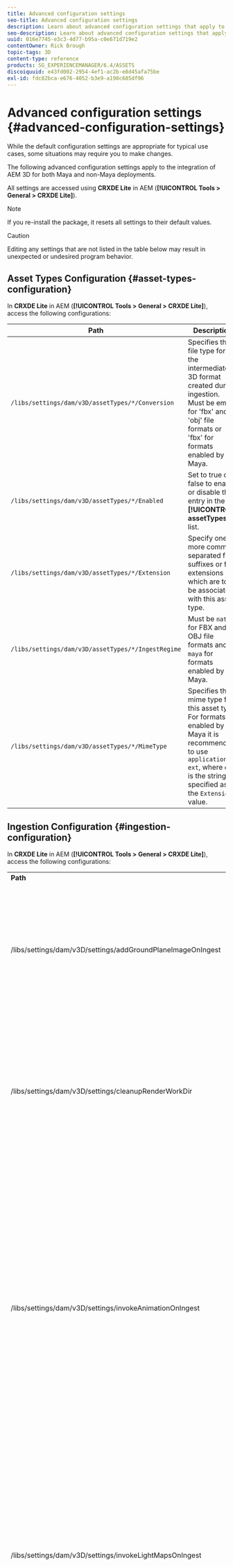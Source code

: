 ```yaml
---
title: Advanced configuration settings
seo-title: Advanced configuration settings
description: Learn about advanced configuration settings that apply to the integration of AEM 3D for both Maya and non-Maya deployments.
seo-description: Learn about advanced configuration settings that apply to the integration of AEM 3D for both Maya and non-Maya deployments.
uuid: 016e7745-e3c3-4d77-b95a-c0e671d719e2
contentOwner: Rick Brough
topic-tags: 3D
content-type: reference
products: SG_EXPERIENCEMANAGER/6.4/ASSETS
discoiquuid: e43fd002-2954-4ef1-ac2b-e8d45afa75be
exl-id: fdc82bca-e676-4052-b3e9-a198c685df96
---
```

# Advanced configuration settings {#advanced-configuration-settings}

While the default configuration settings are appropriate for typical use cases, some situations may require you to make changes.

The following advanced configuration settings apply to the integration of AEM 3D for both Maya and non-Maya deployments.

All settings are accessed using **CRXDE Lite** in AEM (**[!UICONTROL Tools > General > CRXDE Lite]**).

>[!NOTE]
>
>If you re-install the package, it resets all settings to their default values.

>[!CAUTION]
>
>Editing any settings that are not listed in the table below may result in unexpected or undesired program behavior.

## Asset Types Configuration {#asset-types-configuration}

In **CRXDE Lite** in AEM (**[!UICONTROL Tools > General > CRXDE Lite]**), access the following configurations:

| Path |Description |
|---|---|
| `/libs/settings/dam/v3D/assetTypes/*/Conversion` |Specifies the file type for the intermediate 3D format created during ingestion. Must be empty for 'fbx' and 'obj' file formats or 'fbx' for formats enabled by Maya. |
| `/libs/settings/dam/v3D/assetTypes/*/Enabled` |Set to true or false to enable or disable this entry in the **[!UICONTROL assetTypes]** list. |
| `/libs/settings/dam/v3D/assetTypes/*/Extension` |Specify one or more comma-separated file suffixes or file extensions which are to be associated with this asset type. |
| `/libs/settings/dam/v3D/assetTypes/*/IngestRegime` |Must be `native` for FBX and OBJ file formats and  `maya` for formats enabled by Maya. |
| `/libs/settings/dam/v3D/assetTypes/*/MimeType` |Specifies the mime type for this asset type. For formats enabled by Maya it is recommended to use `application/x-ext`, where `ext` is the string specified as the `Extension` value. |

## Ingestion Configuration {#ingestion-configuration}

In **CRXDE Lite** in AEM (**[!UICONTROL Tools > General > CRXDE Lite]**), access the following configurations:

<table> 
 <tbody> 
  <tr> 
   <td><strong>Path</strong></td> 
   <td><strong>Description</strong></td> 
  </tr> 
  <tr> 
   <td>/libs/settings/dam/v3D/settings/addGroundPlaneImageOnIngest</td> 
   <td>Enables generation of an ambient occlusion drop shadow when viewing or rendering with an IBL stage. Applies to Preview and Rendering with RapidRefine</td> 
  </tr> 
  <tr> 
   <td><p>/libs/settings/dam/v3D/settings/cleanupRenderWorkDir</p> </td> 
   <td>Set to <strong>false</strong> to keep temporary files in the MayaWork folder after conversion and rendering. May be useful when debugging issues with Maya conversion and rendering.</td> 
  </tr> 
  <tr> 
   <td>/libs/settings/dam/v3D/settings/invokeAnimationOnIngest</td> 
   <td><p>When enabled, ImageMagick is installed on the server and magickPath is configured. Rapid Refine is used to create a simple animation for 3D objects that are used as a thumbnail in Card View and other views.</p> <p>Creating animations consumes significant CPU resources during the ingestion process.</p> </td> 
  </tr> 
  <tr> 
   <td>/libs/settings/dam/v3D/settings/invokeLightMapsOnIngest</td> 
   <td>Enables the automatic creation of light maps on ingestion. Set to <strong>false</strong> to disable automatic light map creation; this can significantly reduce CPU consumption at the cost of reduced quality for preview and rendering with Rapid Refine. Does not affect rendering with Maya.</td> 
  </tr> 
  <tr> 
   <td>/libs/settings/dam/v3D/settings/gPlaneZero</td> 
   <td><p>When set to <strong>true</strong> (default), objects are moved vertically, if necessary, to ensure that all parts of the object are above the ground plane (y=0).</p> <p>When set to <strong>false</strong> (default), objects are not repositioned and may be partially hidden by a stage's ground plane. (Applies only to preview and rendering with Rapid Refine.) However, it does not affect rendering with Maya. When set to <strong>true</strong>, the vertical position of objects in Maya may be different than in preview or when rendering with Rapid Refine.</p> </td> 
  </tr> 
  <tr> 
   <td>/libs/settings/dam/v3D/Paths/magickPath</td> 
   <td>The path and name to the ImageMagick convert utility. An absolute path is required if animated thumbnails creation is enabled.</td> 
  </tr> 
  <tr> 
   <td>/libs/settings/dam/v3D/settings/MaxCpuPercentage</td> 
   <td><p>Specifies how many CPUs are used at most for ingestion processing of 3D assets.</p> <p>Higher values speed up ingestions but may cause AEM to become less-responsive overall. This setting is approximate. That is, accuracy increases with the number of available CPU cores.</p> </td> 
  </tr> 
 </tbody> 
</table>

## Cloud Services configuration settings {#cloud-services-configuration-settings}

Values for the following settings are provided by your Adobe account manager, provisioning expert, or support representative.

| **Path** |**Description** |
|---|---|
| `/libs/settings/dam/v3D/services/aws/accountId` |The account id of the Adobe AWS account. |
| `/libs/settings/dam/v3D/services/aws/bucketName` |The name of the S3 transfer bucket; normally `aem3d`. |
| `/libs/settings/dam/v3D/services/aws/customerId` |The unique id assigned by Adobe to your organization. Used as AWS Cognito user ID. |
| `/libs/settings/dam/v3D/services/aws/encryptedPassword` |The password associated with this customerId. Used as AWS Cognito password. |
| `/libs/settings/dam/v3D/services/aws/region` |The AWS region where the cloud services are deployed. |
| `/libs/settings/dam/v3D/services/aws/userPoolId` |The applicable AWS Cognito user pool ID. |
| `/libs/settings/dam/v3D/services/dncr/clientId` |The AWS Cognito client id for the dncr conversion service. |

## Common processing settings {#common-processing-settings}

In **CRXDE Lite** in AEM (**[!UICONTROL Tools > General > CRXDE Lite]**), access the following configurations:

| **Path** |**Description** |
|---|---|
| `/libs/settings/dam/v3D/Paths/mayaWorkPath` |The name and location of the working folder for Maya conversion and rendering. The folder is created automatically if it does not exist. |
| `/libs/settings/dam/v3D/Paths/maxWorkPath` |Name and location of the working folder for 3ds Max conversion. The folder is created automatically if it does not exist. |
| `/libs/settings/dam/v3D/settings/debugNative` |Set to **[!UICONTROL true]** to enable creation of debug information during format conversion and rendering with the RapidRefine renderer. |

## Renderer Configuration {#renderer-configuration}

In **CRXDE Lite** in AEM (**[!UICONTROL Tools > General > CRXDE Lite]**), access the following configurations:

| **Path** |**Description** |
|---|---|
| `/libs/settings/dam/v3D/settings/dynamicIBL` |When set to **[!UICONTROL true]** and pre-generated light maps are not available (that is invokeLightMapsOnIngest=false), the Rapid Refine renderer creates light maps during rendering to improve render quality. This setting can substantially increase render time. Setting to **[!UICONTROL false]** minimizes CPU usage in such situations but may result in a lower render quality.  |
| `/libs/settings/dam/v3D/renderers/*/Enabled` |Set to **[!UICONTROL true]** or **[!UICONTROL false]** to enable or disable a renderer, respectively. |
| `/libs/settings/dam/v3D/renderers/*/Display` |Lets you change the string that is displayed for an enabled renderer in the Renderer selector in the Render panel. |
| `/libs/settings/dam/v3D/renderers/*/MaxCpuPercentage` |Specifies how many CPUs are used at most for rendering 3D scenes. Higher values speed up rendering but may cause AEM to become less-responsive overall. This setting is approximate. That is, accuracy increases with the number of available CPU cores. |

## 3D Asset preview settings {#d-asset-preview-settings}

In **CRXDE Lite** in AEM (**[!UICONTROL Tools > General > CRXDE Lite]**), access the following configurations:

| Path |Description |
|---|---|
| `/libs/settings/dam/v3D/WebGLSites/autoSpin` |Set to **[!UICONTROL true]** or **[!UICONTROL false]** to enable or disable auto-spin (automatic camera orbit) on page load. |
| `/libs/settings/dam/v3D/WebGLSites/autoSpinAfterReset` |Set to **[!UICONTROL true]** to restart auto-spin after **[!UICONTROL Reset]** is pressed. Ignored when auto-spin is disabled. |
| `/libs/settings/dam/v3D/WebGLSites/autoSpinSpeed` |Specifies the speed (revolutions per minute) and direction of auto-spin, with negative values for right-to-left and positive values for left-to-right rotation. |
| `/libs/settings/dam/v3D/WebGL/continueRotate` |Set to **[!UICONTROL false]** to disable continuation with gradual fadeout of viewer responses to touch and mouse gestures. |
| `/libs/settings/dam/v3D/WebGL/curtainColor` |Specifies the color of the load curtain that can optionally cover the viewport of the 3D asset preview during load and initialization. R,G,B value, with each color component in the range 0 to 255. |
| `/libs/settings/dam/v3D/WebGL/fadeCurtains` |When set to **[!UICONTROL true]**, the load curtain will gradually fade out during the latter parts of viewer initialization. When set to **[!UICONTROL false]**, the curtain remains opaque until loading and initialization has completed. |
| `/libs/settings/dam/v3D/WebGL/showCurtains` |Set to **[!UICONTROL true]** or **[!UICONTROL false]** to enable or disable the load curtain for 3D asset preview. |
| `/libs/settings/dam/v3D/WebGL/spinHeight` |When auto-spin is enabled and active, the vertical position of the camera is automatically adjusted relative to the height of the 3D object. When set to 0.5, the camera will positioned vertically at 1/2 the height of the object, which results in the horizon to be centered vertically in the viewport. Larger values result in the camera looking down onto the object and raising the height of the rendered horizon, smaller values result in the camera looking up at the object and lowering the horizon. |

## 3D Sites component settings {#d-sites-component-settings}

In **CRXDE Lite** in AEM (**[!UICONTROL Tools > General > CRXDE Lite]**), access the following configurations:

| Path |Description |
|---|---|
| `/libs/settings/dam/v3D/WebGLSites/autoSpinAfterReset` |Set to **[!UICONTROL true]** to reactivate auto-spin (automatic camera orbit) after home is pressed. Ignored when auto-spin is disabled. |
| `/libs/settings/dam/v3D/WebGLSites/continueRotate` |Set to **[!UICONTROL false]** to disable continuation with gradual fadeout of viewer responses to touch and mouse gestures. |
| `/libs/settings/dam/v3D/WebGLSites/curtainColor` |Specifies the color of the load curtain that can optionally cover the viewport of the 3D Sites component during load. R,G,B value, with each color component in the range 0 to 255. |
| `/libs/settings/dam/v3D/WebGLSites/fadeCurtains` |When set to **[!UICONTROL true]**, the load curtain will gradually fade out during the latter parts of loading and initialization. When set to **[!UICONTROL false]**, the curtain remains opaque until loading and initialization has completed. |
| `/libs/settings/dam/v3D/WebGLSites/showCurtains` |Set to **[!UICONTROL true]** or **[!UICONTROL false]** to enable or disable the load curtain for the 3D Sites component. |
| `/libs/settings/dam/v3D/WebGLSites/spinHeight` |When auto-spin is enabled and active, the vertical position of the camera is automatically adjusted relative to the height of the 3D object. When set to 0.5, the camera will positioned vertically at 1/2 the height of the object, which results in the horizon to be centered vertically in the viewport. Larger values result in the camera looking down onto the object and raising the height of the rendered horizon, smaller values result in the camera looking up at the object and lowering the horizon. |
